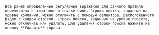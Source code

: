     Все ранее определенные регулярные выражения для данного правила перечислены в этом поле в списке ниже. Строки поиска, заданные на уровне компании, можно отключить с помощью селектора, расположенного рядом с каждой строкой. Строки поиска, заданные на уровне проекта, можно отключить или удалить. Для удаления строки поиска нажмите на кнопку **Удалить** справа.